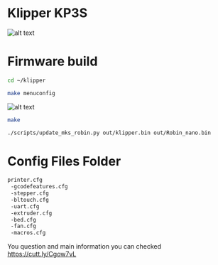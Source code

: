 # Klipper KP3S
![alt text](https://github.com/nehilo/klipper_KP3S/blob/main/klipper%20kp3s.png?raw=true)


# Firmware build

```bash
cd ~/klipper
```
```bash
make menuconfig
```

![alt text](https://github.com/nehilo/klipper_KP3S/blob/main/make.png?raw=true)

```bash
make 
```

```bash
./scripts/update_mks_robin.py out/klipper.bin out/Robin_nano.bin
```

# Config Files Folder

```bash
printer.cfg
 -gcodefeatures.cfg
 -stepper.cfg
 -bltouch.cfg
 -uart.cfg
 -extruder.cfg
 -bed.cfg
 -fan.cfg
 -macros.cfg
```

You question and main information you can checked https://cutt.ly/Cgow7vL
